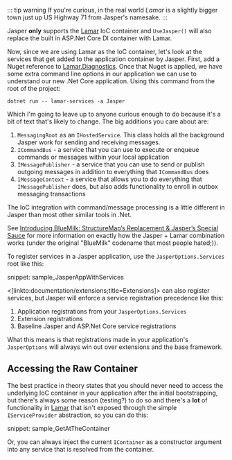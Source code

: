 <!--title:IoC Container Integration-->

::: tip warning
If you're curious, in the real world *Lamar* is a slightly bigger town just up US Highway 71 from Jasper's namesake.
:::

Jasper **only** supports the [Lamar](http://github.com/jasperfx/lamar) IoC container and `UseJasper()` will
also replace the built in ASP.Net Core DI container with Lamar.

Now, since we are using Lamar as the IoC container, 
let's look at the services that get added to the application container by Jasper. First, add a Nuget reference to [Lamar.Diagnostics](https://jasperfx.github.io/lamar/documentation/ioc/aspnetcore/).
Once that Nuget is applied, we have some extra command line options in our application we can use to understand our new
.Net Core application. Using this command from the root of the project: 

```
dotnet run -- lamar-services -a Jasper
```

Which I'm going to leave up to anyone curious enough to do because it's a bit of text that's likely to change. The big additions you care about are:

1. `MessagingRoot` as an `IHostedService`. This class holds all the background Jasper work for sending and receiving messages.
1. `ICommandBus` - a service that you can use to execute or enqueue commands or messages within your local application
1. `IMessagePublisher` - a service that you can use to send or publish outgoing messages in addition to everything that `ICommandBus` does
1. `IMessageContext` - a service that allows you to do everything that `IMessagePublisher` does, but also adds functionality to enroll in outbox messaging transactions

The IoC integration with command/message processing is a little different in Jasper than most
other similar tools in .Net. 


See [Introducing BlueMilk: StructureMap’s Replacement & Jasper’s Special Sauce](https://jeremydmiller.com/2018/01/16/introducing-bluemilk-structuremaps-replacement-jaspers-special-sauce/) for more information on exactly how the Jasper + Lamar combination works (under the original "BlueMilk" codename that most people hated;)).


To register services in a Jasper application, use the `JasperOptions.Services` root like this:

snippet: sample_JasperAppWithServices

<[linkto:documentation/extensions;title=Extensions]> can also register services, but Jasper will enforce a service registration precedence like this:

1. Application registrations from your `JasperOptions.Services`
1. Extension registrations
1. Baseline Jasper and ASP.Net Core service registrations

What this means is that registrations made in your application's `JasperOptions` will always win out over extensions and the base framework.


## Accessing the Raw Container

The best practice in theory states that you should never need to access the underlying IoC container in your application after the initial bootstrapping, but there's always some reason (testing?) to do so and there's a **lot** of functionality in [Lamar](https://jasperfx.github.io/lamar) that isn't exposed through the simple `IServiceProvider` abstraction, so you can do this:

snippet: sample_GetAtTheContainer

Or, you can always inject the current `IContainer` as a constructor argument into any service that is resolved from the container.



